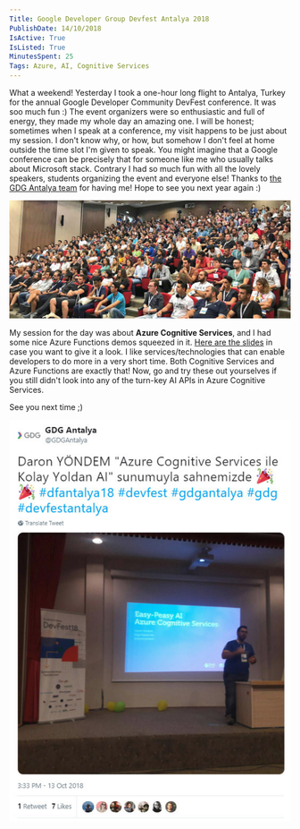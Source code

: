 ```yaml
---
Title: Google Developer Group Devfest Antalya 2018
PublishDate: 14/10/2018
IsActive: True
IsListed: True
MinutesSpent: 25
Tags: Azure, AI, Cognitive Services
---
```


What a weekend! Yesterday I took a one-hour long flight to Antalya, Turkey for the annual Google Developer Community DevFest conference. It was soo much fun :) The event organizers were so enthusiastic and full of energy, they made my whole day an amazing one. I will be honest; sometimes when I speak at a conference, my visit happens to be just about my session. I don't know why, or how, but somehow I don't feel at home outside the time slot I'm given to speak. You might imagine that a Google conference can be precisely that for someone like me who usually talks about Microsoft stack. Contrary I had so much fun with all the lovely speakers, students organizing the event and everyone else! Thanks to [the GDG Antalya team](https://twitter.com/GDGAntalya) for having me! Hope to see you next year again :)

![Google DevFest Antalya](media/Cognitive-Services-Google-DevFest-Antalya/IMG_4591.JPG)

My session for the day was about **Azure Cognitive Services**, and I had some nice Azure Functions demos squeezed in it. [Here are the slides](http://daron.me/decks) in case you want to give it a look. I like services/technologies that can enable developers to do more in a very short time. Both Cognitive Services and Azure Functions are exactly that! Now, go and try these out yourselves if you still didn't look into any of the turn-key AI APIs in Azure Cognitive Services. 

See you next time ;)

![GDG Antalya on Twitter](media/Cognitive-Services-Google-DevFest-Antalya/tweet.jpg)
